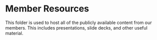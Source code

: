 # Member Resources

This folder is used to host all of the publicly available content from our members. This includes presentations, slide decks, and other useful material. 
